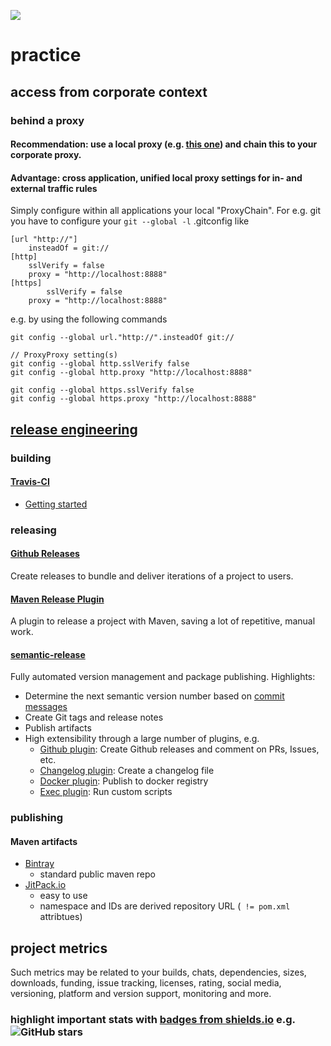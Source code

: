 ![](https://upload.wikimedia.org/wikipedia/commons/thumb/8/89/Icon_DINA_Voraussetzungen_Digitale_Nachhaltigkeit_01_Ausgereift_Farbig.svg/200px-Icon_DINA_Voraussetzungen_Digitale_Nachhaltigkeit_01_Ausgereift_Farbig.svg.png)

# practice

## access from corporate context

### behind a proxy

#### Recommendation: use a local proxy (e.g. [this one](https://github.com/baloise/proxy#installation)) and chain this to your corporate proxy.
#### Advantage: cross application, unified local proxy settings for in- and external traffic rules

Simply configure within all applications your local "ProxyChain". For e.g. git you have to configure your `git --global -l` .gitconfig like

```
[url "http://"]
	insteadOf = git://
[http]
	sslVerify = false
	proxy = "http://localhost:8888"
[https]
        sslVerify = false
	proxy = "http://localhost:8888"
```

e.g. by using the following commands

```
git config --global url."http://".insteadOf git://

// ProxyProxy setting(s)
git config --global http.sslVerify false
git config --global http.proxy "http://localhost:8888"

git config --global https.sslVerify false
git config --global https.proxy "http://localhost:8888"
```

## [release engineering](https://en.wikipedia.org/wiki/Release_engineering)

### building

#### [Travis-CI](../activities/profiles.md#travis-ci)
 - [Getting started](https://docs.travis-ci.com)

### releasing
#### [Github Releases](https://help.github.com/articles/creating-releases/)
Create releases to bundle and deliver iterations of a project to users.

#### [Maven Release Plugin](http://maven.apache.org/maven-release/maven-release-plugin/)
A plugin to release a project with Maven, saving a lot of repetitive, manual work.

#### [semantic-release](https://semantic-release.gitbook.io/semantic-release/)
Fully automated version management and package publishing. Highlights:
 - Determine the next semantic version number based on [commit messages](https://semantic-release.gitbook.io/semantic-release/#commit-message-format)
 - Create Git tags and release notes
 - Publish artifacts
 - High extensibility through a large number of plugins, e.g.
   - [Github plugin](https://github.com/semantic-release/github): Create Github releases and comment on PRs, Issues, etc.
   - [Changelog plugin](https://github.com/semantic-release/changelog): Create a changelog file
   - [Docker plugin](https://github.com/felixfbecker/semantic-release-docker): Publish to docker registry
   - [Exec plugin](https://github.com/semantic-release/exec): Run custom scripts

### publishing

#### Maven artifacts
 - [Bintray](../activities/profiles.md#jfrog-bintray)
   - standard public maven repo
 - [JitPack.io](https://jitpack.io/docs/)
   - easy to use
   - namespace and IDs are derived repository URL (` != pom.xml` attribtues)

## project metrics

Such metrics may be related to your builds, chats, dependencies, sizes, downloads, funding, issue tracking, licenses, rating, social media, versioning, platform and version support, monitoring and more.

### highlight important stats with [badges from shields.io](https://shields.io) e.g. ![GitHub stars](https://img.shields.io/github/stars/badges/shields.svg?style=social&label=Stars)
